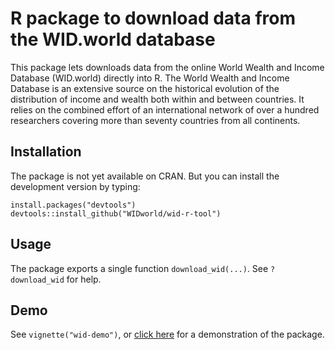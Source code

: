 # R package to download data from the WID.world database

This package lets downloads data from the online World Wealth and
Income Database (WID.world) directly into R. The World Wealth and Income
Database is an extensive source on the historical evolution of the
distribution of income and wealth both within and between countries.
It relies on the combined effort of an international network of over a
hundred researchers covering more than seventy countries from all continents.

## Installation

The package is not yet available on CRAN. But you can install the
development version by typing:
```{r}
install.packages("devtools")
devtools::install_github("WIDworld/wid-r-tool")
```

## Usage

The package exports a single function `download_wid(...)`. See `?download_wid` for help.

## Demo

See `vignette("wid-demo")`, or [click here](https://github.com/WIDworld/wid-r-tool/raw/master/inst/doc/wid-demo.pdf) for a demonstration
of the package.

